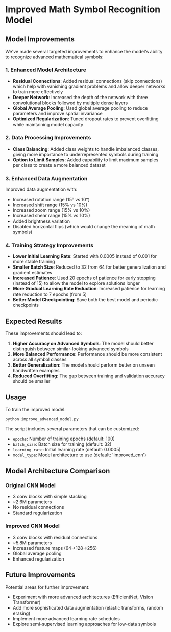 # Improved Math Symbol Recognition Model

## Model Improvements

We've made several targeted improvements to enhance the model's ability to recognize advanced mathematical symbols:

### 1. Enhanced Model Architecture

- **Residual Connections**: Added residual connections (skip connections) which help with vanishing gradient problems and allow deeper networks to train more effectively
- **Deeper Network**: Increased the depth of the network with three convolutional blocks followed by multiple dense layers
- **Global Average Pooling**: Used global average pooling to reduce parameters and improve spatial invariance
- **Optimized Regularization**: Tuned dropout rates to prevent overfitting while maintaining model capacity

### 2. Data Processing Improvements

- **Class Balancing**: Added class weights to handle imbalanced classes, giving more importance to underrepresented symbols during training
- **Option to Limit Samples**: Added capability to limit maximum samples per class to create a more balanced dataset

### 3. Enhanced Data Augmentation

Improved data augmentation with:
- Increased rotation range (15° vs 10°)
- Increased shift range (15% vs 10%)
- Increased zoom range (15% vs 10%)
- Increased shear range (15% vs 10%)
- Added brightness variation
- Disabled horizontal flips (which would change the meaning of math symbols)

### 4. Training Strategy Improvements

- **Lower Initial Learning Rate**: Started with 0.0005 instead of 0.001 for more stable training
- **Smaller Batch Size**: Reduced to 32 from 64 for better generalization and gradient estimates
- **Increased Patience**: Used 20 epochs of patience for early stopping (instead of 15) to allow the model to explore solutions longer
- **More Gradual Learning Rate Reduction**: Increased patience for learning rate reduction to 7 epochs (from 5)
- **Better Model Checkpointing**: Save both the best model and periodic checkpoints

## Expected Results

These improvements should lead to:

1. **Higher Accuracy on Advanced Symbols**: The model should better distinguish between similar-looking advanced symbols
2. **More Balanced Performance**: Performance should be more consistent across all symbol classes
3. **Better Generalization**: The model should perform better on unseen handwritten examples
4. **Reduced Overfitting**: The gap between training and validation accuracy should be smaller

## Usage

To train the improved model:

```bash
python improve_advanced_model.py
```

The script includes several parameters that can be customized:
- `epochs`: Number of training epochs (default: 100)
- `batch_size`: Batch size for training (default: 32) 
- `learning_rate`: Initial learning rate (default: 0.0005)
- `model_type`: Model architecture to use (default: 'improved_cnn')

## Model Architecture Comparison

### Original CNN Model
- 3 conv blocks with simple stacking
- ~2.6M parameters
- No residual connections
- Standard regularization

### Improved CNN Model
- 3 conv blocks with residual connections
- ~5.8M parameters 
- Increased feature maps (64→128→256)
- Global average pooling
- Enhanced regularization

## Future Improvements

Potential areas for further improvement:
- Experiment with more advanced architectures (EfficientNet, Vision Transformer)
- Add more sophisticated data augmentation (elastic transforms, random erasing)
- Implement more advanced learning rate schedules
- Explore semi-supervised learning approaches for low-data symbols 